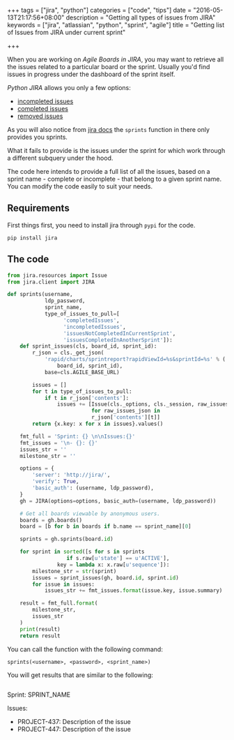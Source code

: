 +++
tags = ["jira", "python"]
categories = ["code", "tips"]
date = "2016-05-13T21:17:56+08:00"
description = "Getting all types of issues from JIRA"
keywords = ["jira", "atlassian", "python", "sprint", "agile"]
title = "Getting list of Issues from JIRA under current sprint"

+++

When you are working on _Agile Boards in JIRA_, you may want to retrieve 
all the issues related to a particular board or the sprint. 
Usually you'd find issues in progress under the dashboard of the sprint itself.
 
_Python JIRA_ allows you only a few options:

- [incompleted issues](https://jira.readthedocs.io/en/latest/api.html#jira.JIRA.incompleted_issues)
- [completed issues](https://jira.readthedocs.io/en/latest/api.html#jira.JIRA.completed_issues)
- [removed issues](https://jira.readthedocs.io/en/latest/api.html#jira.JIRA.removed_issues)

As you will also notice from [jira docs](https://jira.readthedocs.io/en/latest/api.html#jira.JIRA.sprints) 
the `sprints` function in there only provides you sprints.

What it fails to provide is the issues under the sprint 
for which work through a different subquery under the hood.

The code here intends to provide a full list of all the issues, based on 
a sprint name - complete or incomplete - that belong to a given sprint name. 
You can modify the code easily to suit your needs.

## Requirements

First things first, you need to install jira through `pypi` for the code.

    pip install jira

## The code

```python
from jira.resources import Issue
from jira.client import JIRA

def sprints(username, 
            ldp_password,
            sprint_name,
            type_of_issues_to_pull=[
                  'completedIssues', 
                  'incompletedIssues',
                  'issuesNotCompletedInCurrentSprint',
                  'issuesCompletedInAnotherSprint']):
    def sprint_issues(cls, board_id, sprint_id):
        r_json = cls._get_json(
            'rapid/charts/sprintreport?rapidViewId=%s&sprintId=%s' % (
                board_id, sprint_id),
            base=cls.AGILE_BASE_URL)

        issues = []
        for t in type_of_issues_to_pull:
            if t in r_json['contents']:
                issues += [Issue(cls._options, cls._session, raw_issues_json)
                           for raw_issues_json in
                           r_json['contents'][t]]
        return {x.key: x for x in issues}.values()

    fmt_full = 'Sprint: {} \n\nIssues:{}'
    fmt_issues = '\n- {}: {}'
    issues_str = ''
    milestone_str = ''

    options = {
        'server': 'http://jira/',
        'verify': True,
        'basic_auth': (username, ldp_password),
    }
    gh = JIRA(options=options, basic_auth=(username, ldp_password))

    # Get all boards viewable by anonymous users.
    boards = gh.boards()
    board = [b for b in boards if b.name == sprint_name][0]

    sprints = gh.sprints(board.id)

    for sprint in sorted([s for s in sprints
                   if s.raw[u'state'] == u'ACTIVE'],
                key = lambda x: x.raw[u'sequence']):
        milestone_str = str(sprint)
        issues = sprint_issues(gh, board.id, sprint.id)
        for issue in issues:
            issues_str += fmt_issues.format(issue.key, issue.summary)

    result = fmt_full.format(
        milestone_str,
        issues_str
    )
    print(result)
    return result

```
You can call the function with the following command:

    sprints(<username>, <password>, <sprint_name>)

You will get results that are similar to the following:

> ```
Sprint: SPRINT_NAME

Issues:
- PROJECT-437: Description of the issue
- PROJECT-447: Description of the issue
```
